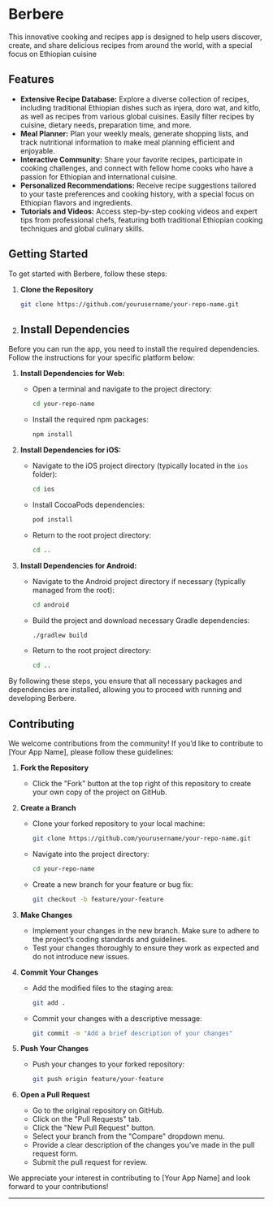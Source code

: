 # Berbere
This innovative cooking and recipes app is designed to help users discover, create, and share delicious recipes from around the world, with a special focus on Ethiopian cuisine

## Features

- **Extensive Recipe Database:** Explore a diverse collection of recipes, including traditional Ethiopian dishes such as injera, doro wat, and kitfo, as well as recipes from various global cuisines. Easily filter recipes by cuisine, dietary needs, preparation time, and more.
- **Meal Planner:** Plan your weekly meals, generate shopping lists, and track nutritional information to make meal planning efficient and enjoyable.
- **Interactive Community:** Share your favorite recipes, participate in cooking challenges, and connect with fellow home cooks who have a passion for Ethiopian and international cuisine.
- **Personalized Recommendations:** Receive recipe suggestions tailored to your taste preferences and cooking history, with a special focus on Ethiopian flavors and ingredients.
- **Tutorials and Videos:** Access step-by-step cooking videos and expert tips from professional chefs, featuring both traditional Ethiopian cooking techniques and global culinary skills.

## Getting Started

To get started with Berbere, follow these steps:

1. **Clone the Repository**

   ```bash
   git clone https://github.com/yourusername/your-repo-name.git
   
2. ## Install Dependencies

Before you can run the app, you need to install the required dependencies. Follow the instructions for your specific platform below:

1. **Install Dependencies for Web:**

   - Open a terminal and navigate to the project directory:

     ```bash
     cd your-repo-name
     ```

   - Install the required npm packages:

     ```bash
     npm install
     ```

2. **Install Dependencies for iOS:**

   - Navigate to the iOS project directory (typically located in the `ios` folder):

     ```bash
     cd ios
     ```

   - Install CocoaPods dependencies:

     ```bash
     pod install
     ```

   - Return to the root project directory:

     ```bash
     cd ..
     ```

3. **Install Dependencies for Android:**

   - Navigate to the Android project directory if necessary (typically managed from the root):

     ```bash
     cd android
     ```

   - Build the project and download necessary Gradle dependencies:

     ```bash
     ./gradlew build
     ```

   - Return to the root project directory:

     ```bash
     cd ..
     ```

By following these steps, you ensure that all necessary packages and dependencies are installed, allowing you to proceed with running and developing Berbere.


## Contributing

We welcome contributions from the community! If you’d like to contribute to [Your App Name], please follow these guidelines:

1. **Fork the Repository**

   - Click the "Fork" button at the top right of this repository to create your own copy of the project on GitHub.

2. **Create a Branch**

   - Clone your forked repository to your local machine:

     ```bash
     git clone https://github.com/yourusername/your-repo-name.git
     ```

   - Navigate into the project directory:

     ```bash
     cd your-repo-name
     ```

   - Create a new branch for your feature or bug fix:

     ```bash
     git checkout -b feature/your-feature
     ```

3. **Make Changes**

   - Implement your changes in the new branch. Make sure to adhere to the project’s coding standards and guidelines.
   - Test your changes thoroughly to ensure they work as expected and do not introduce new issues.

4. **Commit Your Changes**

   - Add the modified files to the staging area:

     ```bash
     git add .
     ```

   - Commit your changes with a descriptive message:

     ```bash
     git commit -m "Add a brief description of your changes"
     ```

5. **Push Your Changes**

   - Push your changes to your forked repository:

     ```bash
     git push origin feature/your-feature
     ```

6. **Open a Pull Request**

   - Go to the original repository on GitHub.
   - Click on the "Pull Requests" tab.
   - Click the "New Pull Request" button.
   - Select your branch from the "Compare" dropdown menu.
   - Provide a clear description of the changes you’ve made in the pull request form.
   - Submit the pull request for review.

We appreciate your interest in contributing to [Your App Name] and look forward to your contributions!

---

    
